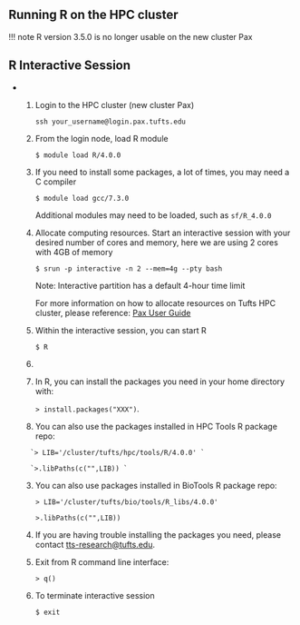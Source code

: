 ## Running R on the HPC cluster

!!! note
    R version 3.5.0 is no longer usable on the new cluster Pax

## R Interactive Session

- 1. Login to the HPC cluster (new cluster Pax)

     `ssh your_username@login.pax.tufts.edu`

  2. From the login node, load R module 

     `$ module load R/4.0.0`

  3. If you need to install some packages, a lot of times, you may need a C compiler

     `$ module load gcc/7.3.0`

     Additional modules may need to be loaded, such as `sf/R_4.0.0` 

  4. Allocate computing resources. Start an interactive session with your desired number of cores and memory, here we are using 2 cores with 4GB of memory 

     `$ srun -p interactive -n 2 --mem=4g --pty bash`

     Note: Interactive partition has a default 4-hour time limit 

     For more information on how to allocate resources on Tufts HPC cluster, please reference: [Pax User Guide](https://tufts.box.com/v/Pax-User-Guide)

  5. Within the interactive session, you can start R 

     `$ R`

  6. 

     1. In R, you can install the packages you need in your home directory with:

        `> install.packages("XXX")`. 

     2.  You can also use the packages installed in HPC Tools R package repo:

        `> LIB='/cluster/tufts/hpc/tools/R/4.0.0' `

        `>.libPaths(c("",LIB)) `

     3. You can also use packages installed in BioTools R package repo:

        `> LIB='/cluster/tufts/bio/tools/R_libs/4.0.0' `

        `>.libPaths(c("",LIB)) `

     4.  If you are having trouble installing the packages you need, please contact tts-research@tufts.edu.

     

  7. Exit from R command line interface:

     `> q()`

  8. To terminate interactive session 

     `$ exit` 



